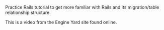 Practice Rails tutorial to get more familiar with Rails and its migration/table relationship structure.

This is a video from the Engine Yard site found online.

